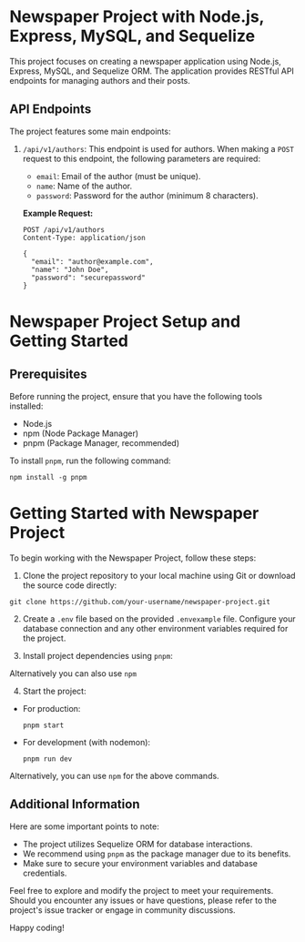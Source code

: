 # Newspaper Project with Node.js, Express, MySQL, and Sequelize

This project focuses on creating a newspaper application using Node.js, Express, MySQL, and Sequelize ORM. The application provides RESTful API endpoints for managing authors and their posts.

## API Endpoints

The project features some main endpoints:

1. `/api/v1/authors`: This endpoint is used for authors. When making a `POST` request to this endpoint, the following parameters are required:
   - `email`: Email of the author (must be unique).
   - `name`: Name of the author.
   - `password`: Password for the author (minimum 8 characters).

   **Example Request:**
   ```http
   POST /api/v1/authors
   Content-Type: application/json

   {
     "email": "author@example.com",
     "name": "John Doe",
     "password": "securepassword"
   }

# Newspaper Project Setup and Getting Started

## Prerequisites

Before running the project, ensure that you have the following tools installed:

- Node.js
- npm (Node Package Manager)
- pnpm (Package Manager, recommended)

To install `pnpm`, run the following command:

```npm install -g pnpm```


# Getting Started with Newspaper Project

To begin working with the Newspaper Project, follow these steps:

1. Clone the project repository to your local machine using Git or download the source code directly:

```git clone https://github.com/your-username/newspaper-project.git```


2. Create a `.env` file based on the provided `.envexample` file. Configure your database connection and any other environment variables required for the project.

3. Install project dependencies using `pnpm`:

Alternatively you can also use `npm`

4. Start the project:

- For production:

  ```
  pnpm start
  ```

- For development (with nodemon):

  ```
  pnpm run dev
  ```

Alternatively, you can use `npm` for the above commands.

## Additional Information

Here are some important points to note:

- The project utilizes Sequelize ORM for database interactions.
- We recommend using `pnpm` as the package manager due to its benefits.
- Make sure to secure your environment variables and database credentials.

Feel free to explore and modify the project to meet your requirements. Should you encounter any issues or have questions, please refer to the project's issue tracker or engage in community discussions.

Happy coding!
